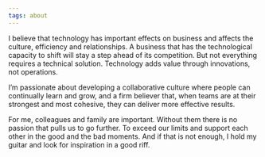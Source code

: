 ```yaml
---
tags: about
---
```

I believe that technology has important effects on business and affects the culture, efficiency and relationships.  A business that has the technological capacity to shift will stay a step ahead of its competition. But not everything requires a technical solution. Technology adds value through innovations, not operations.

I’m passionate about developing a collaborative culture where people can continually learn and grow, and a firm believer that, when teams are at their strongest and most cohesive, they can deliver more effective results.

For me, colleagues and family are important. Without them there is no passion that pulls us to go further. To exceed our limits and support each other in the good and the bad moments. And if that is not enough, I hold my guitar and look for inspiration in a good riff.